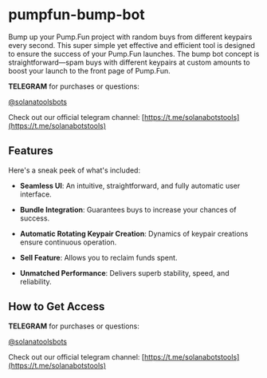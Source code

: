 # pumpfun-bump-bot
Bump up your Pump.Fun project with random buys from different keypairs every second.
This super simple yet effective and efficient tool is designed to ensure the success of your Pump.Fun launches. The bump bot concept is straightforward—spam buys with different keypairs at custom amounts to boost your launch to the front page of Pump.Fun.


**TELEGRAM** for purchases or questions:

[@solanatoolsbots](https://t.me/solanatoolsbots)

Check out our official telegram channel: [https://t.me/solanabotstools](https://t.me/solanabotstools) 

## Features



Here's a sneak peek of what's included:



- **Seamless UI**: An intuitive, straightforward, and fully automatic user interface.

- **Bundle Integration**: Guarantees buys to increase your chances of success.

- **Automatic Rotating Keypair Creation**: Dynamics of keypair creations ensure continuous operation.

- **Sell Feature**: Allows you to reclaim funds spent.

- **Unmatched Performance**: Delivers superb stability, speed, and reliability.



## How to Get Access

**TELEGRAM** for purchases or questions:

[@solanatoolsbots](https://t.me/solanatoolsbots)

Check out our official telegram channel: [https://t.me/solanabotstools](https://t.me/solanabotstools) 
